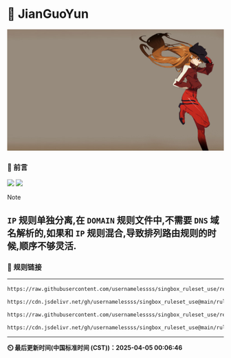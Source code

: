 
# 🧸 JianGuoYun
![](https://raw.githubusercontent.com/usernamelessss/picture-bed/main/images/202504042256831.jpg)
### 📣 前言
![](https://shields.io/badge/-移除重复规则-ff69b4) ![](https://shields.io/badge/-IP&nbsp;规则单独存放不与&nbsp;DOMAIN&nbsp;等混合-green)
> [!NOTE]
**`IP` 规则单独分离,在 `DOMAIN` 规则文件中,不需要 `DNS` 域名解析的,如果和 `IP` 规则混合,导致排列路由规则的时候,顺序不够灵活.**
---

###  🔗 规则链接
---

```url
https://raw.githubusercontent.com/usernamelessss/singbox_ruleset_use/refs/heads/main/rule/JianGuoYun/JianGuoYun_No_IP.json
```

```url
https://cdn.jsdelivr.net/gh/usernamelessss/singbox_ruleset_use@main/rule/JianGuoYun/JianGuoYun_No_IP.json
```

```url
https://raw.githubusercontent.com/usernamelessss/singbox_ruleset_use/refs/heads/main/rule/JianGuoYun/JianGuoYun_No_IP.srs
```

```url
https://cdn.jsdelivr.net/gh/usernamelessss/singbox_ruleset_use@main/rule/JianGuoYun/JianGuoYun_No_IP.srs
```

---
**⏲️ 最后更新时间(中国标准时间 (CST))：2025-04-05 00:06:46**